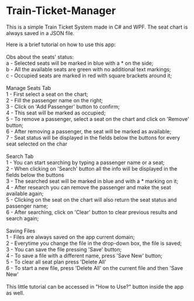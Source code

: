 # Train-Ticket-Manager

This is a simple Train Ticket System made in C# and WPF. The seat chart is always saved in a JSON file. <br>

Here is a brief tutorial on how to use this app: <br>
<br>
Obs about the seats' status: <br>
a - Selected seats will be marked in blue with a * on the side; <br>
b - All the available seats are green with no additional text markings; <br>
c - Occupied seats are marked in red with square brackets around it; <br>
<br>
Manage Seats Tab <br>
1 - First select a seat on the chart; <br>
2 - Fill the passenger name on the right; <br>
3 - Click on 'Add Passenger' button to confirm; <br>
4 - This seat will be marked as occupied; <br>
5 - To remove a passenger, select a seat on the chart and click on 'Remove' button; <br>
6 - After removing a passenger, the seat will be marked as available; <br>
7 - Seat status will be displayed in the fields below the buttons for every seat selected on the char <br>
<br>
Search Tab <br>
1 - You can start searching by typing a passenger name or a seat; <br>
2 - When clicking on 'Search' button all the info will be displayed in the fields below the buttons <br>
3 - The searched seat will be marked in blue and with a * marking on it; <br>
4 - After research you can remove the passenger and make the seat available again; <br>
5 - Clicking on the seat on the chart will also return the seat status and passenger name; <br>
6 - After searching, click on 'Clear' button to clear previous results and search again; <br>
<br>
Saving Files <br>
1 - Files are always saved on the app current domain; <br>
2 - Everytime you change the file in the drop-down box, the file is saved; <br>
3 - You can save the file pressing 'Save' button; <br>
4 - To save a file with a different name, press 'Save New' button; <br>
5 - To clear all seat plan press 'Delete All' <br>
6 - To start a new file, press 'Delete All' on the current file and then 'Save New' <br>
<br>
This little tutorial can be accessed in "How to Use?" button inside the app as well. <br>
